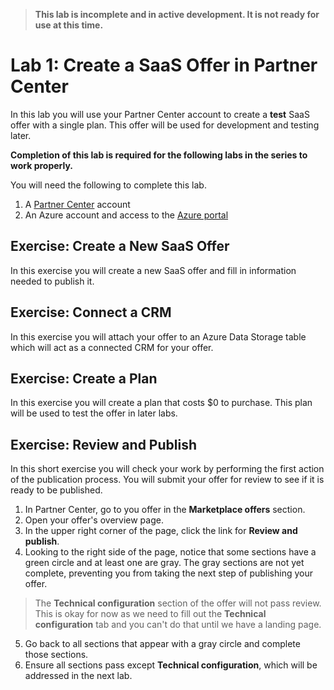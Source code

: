 > **This lab is incomplete and in active development. It is not ready for use at this time.**

# Lab 1: Create a SaaS Offer in Partner Center

In this lab you will use your Partner Center account to create a **test** SaaS offer with a single plan. This offer will be used for development and testing later.

**Completion of this lab is required for the following labs in the series to work properly.**

You will need the following to complete this lab.

1. A [Partner Center](https://partner.microsoft.com/en-us/dashboard) account
1. An Azure account and access to the [Azure portal](https://portal.azure.com/)

## Exercise: Create a New SaaS Offer

In this exercise you will create a new SaaS offer and fill in information needed to publish it.

## Exercise: Connect a CRM

In this exercise you will attach your offer to an Azure Data Storage table which will act as a connected CRM for your offer.

## Exercise: Create a Plan

In this exercise you will create a plan that costs $0 to purchase. This plan will be used to test the offer in later labs.

## Exercise: Review and Publish

In this short exercise you will check your work by performing the first action of the publication process. You will submit your offer for review to see if it is ready to be published.

1. In Partner Center, go to you offer in the **Marketplace offers** section.
2. Open your offer's overview page.
3. In the upper right corner of the page, click the link for **Review and publish**.
4. Looking to the right side of the page, notice that some sections have a green circle and at least one are gray. The gray sections are not yet complete, preventing you from taking the next step of publishing your offer.

> The **Technical configuration** section of the offer will not pass review. This is okay for now as we need to fill out the **Technical configuration** tab and you can't do that until we have a landing page.

5. Go back to all sections that appear with a gray circle and complete those sections.
6. Ensure all sections pass except **Technical configuration**, which will be addressed in the next lab.




